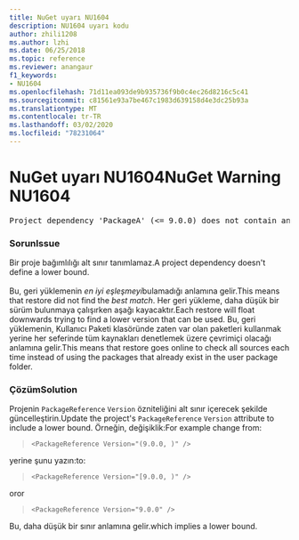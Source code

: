 ```yaml
---
title: NuGet uyarı NU1604
description: NU1604 uyarı kodu
author: zhili1208
ms.author: lzhi
ms.date: 06/25/2018
ms.topic: reference
ms.reviewer: anangaur
f1_keywords:
- NU1604
ms.openlocfilehash: 71d11ea093de9b935736f9b0c4ec26d8216c5c41
ms.sourcegitcommit: c81561e93a7be467c1983d639158d4e3dc25b93a
ms.translationtype: MT
ms.contentlocale: tr-TR
ms.lasthandoff: 03/02/2020
ms.locfileid: "78231064"
---
```

# <a name="nuget-warning-nu1604"></a><span data-ttu-id="4ec5d-103">NuGet uyarı NU1604</span><span class="sxs-lookup"><span data-stu-id="4ec5d-103">NuGet Warning NU1604</span></span>

<pre>Project dependency 'PackageA' (&lt;= 9.0.0) does not contain an inclusive lower bound. Include a lower bound in the dependency version to ensure consistent restore results.</pre>

### <a name="issue"></a><span data-ttu-id="4ec5d-104">Sorun</span><span class="sxs-lookup"><span data-stu-id="4ec5d-104">Issue</span></span>
<span data-ttu-id="4ec5d-105">Bir proje bağımlılığı alt sınır tanımlamaz.</span><span class="sxs-lookup"><span data-stu-id="4ec5d-105">A project dependency doesn't define a lower bound.</span></span><br/><br/><span data-ttu-id="4ec5d-106">Bu, geri yüklemenin *en iyi eşleşmeyi*bulamadığı anlamına gelir.</span><span class="sxs-lookup"><span data-stu-id="4ec5d-106">This means that restore did not find the *best match*.</span></span> <span data-ttu-id="4ec5d-107">Her geri yükleme, daha düşük bir sürüm bulunmaya çalışırken aşağı kayacaktır.</span><span class="sxs-lookup"><span data-stu-id="4ec5d-107">Each restore will float downwards trying to find a lower version that can be used.</span></span> <span data-ttu-id="4ec5d-108">Bu, geri yüklemenin, Kullanıcı Paketi klasöründe zaten var olan paketleri kullanmak yerine her seferinde tüm kaynakları denetlemek üzere çevrimiçi olacağı anlamına gelir.</span><span class="sxs-lookup"><span data-stu-id="4ec5d-108">This means that restore goes online to check all sources each time instead of using the packages that already exist in the user package folder.</span></span>

### <a name="solution"></a><span data-ttu-id="4ec5d-109">Çözüm</span><span class="sxs-lookup"><span data-stu-id="4ec5d-109">Solution</span></span>
<span data-ttu-id="4ec5d-110">Projenin `PackageReference` `Version` özniteliğini alt sınır içerecek şekilde güncelleştirin.</span><span class="sxs-lookup"><span data-stu-id="4ec5d-110">Update the project's `PackageReference` `Version` attribute to include a lower bound.</span></span>
<span data-ttu-id="4ec5d-111">Örneğin, değişiklik:</span><span class="sxs-lookup"><span data-stu-id="4ec5d-111">For example change from:</span></span>

> `<PackageReference Version="(9.0.0, )" />`

<span data-ttu-id="4ec5d-112">yerine şunu yazın:</span><span class="sxs-lookup"><span data-stu-id="4ec5d-112">to:</span></span>

> `<PackageReference Version="[9.0.0, )" />`

<span data-ttu-id="4ec5d-113">or</span><span class="sxs-lookup"><span data-stu-id="4ec5d-113">or</span></span>

> `<PackageReference Version="9.0.0" />`

<span data-ttu-id="4ec5d-114">Bu, daha düşük bir sınır anlamına gelir.</span><span class="sxs-lookup"><span data-stu-id="4ec5d-114">which implies a lower bound.</span></span>
